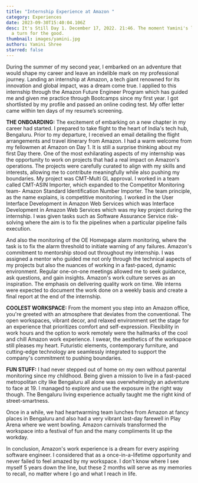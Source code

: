 ```yaml
---
title: "Internship Experience at Amazon "
category: Experiences
date: 2023-09-30T15:40:04.106Z
desc: It's Still Day 1. December 17, 2022. 21:46. The moment Yamini's life took
  a turn for the good.
thumbnail: images/yamini.jpg
authors: Yamini Shree
starred: false
---
```

During the summer of my second year, I embarked on an adventure that would shape my career and leave an indelible mark on my professional journey. Landing an internship at Amazon, a tech giant renowned for its innovation and global impact, was a dream come true. I applied to this internship through the Amazon Future Engineer Program which has guided me and given me practice through Bootcamps since my first year. I got shortlisted by my profile and passed an online coding test. My offer letter came within ten days of my resume’s screening. 

**THE ONBOARDING:** 
The excitement of embarking on a new chapter in my career had started. I prepared to take flight to the heart of India's tech hub, Bengaluru. Prior to my departure, I received an email detailing the flight arrangements and travel itinerary from Amazon. I had a warm welcome from my fellowmen at Amazon on Day 1. It is still a surprise thinking about my first Day there. One of the most exhilarating aspects of my internship was the opportunity to work on projects that had a real impact on Amazon's operations. The projects were carefully curated to align with my skills and interests, allowing me to contribute meaningfully while also pushing my boundaries. My project was CMT-Multi GL approval. I worked in a team called CMT-ASIN Importer, which expanded to the Competitor Monitoring team- Amazon Standard Identification Number Importer. The team principle, as the name explains, is competitive monitoring. I worked in the User Interface Development in Amazon Web Services which was Interface Development in Amazon Web Services which was my key project during the internship. I was given tasks such as Software Assurance Service risk-solving where the aim is to fix the pipelines when a particular pipeline fails execution.

And also the monitoring of the OE Homepage alarm monitoring, where the task is to fix the alarm threshold to initiate warning of any failures. Amazon's commitment to mentorship stood out throughout my internship. I was assigned a mentor who guided me not only through the technical aspects of my projects but also the nuances of working in a fast-paced, dynamic environment. Regular one-on-one meetings allowed me to seek guidance, ask questions, and gain insights. Amazon's work culture serves as an inspiration. The emphasis
on delivering quality work on time. We interns were expected to document the work done on a weekly basis and create a final report at the end of the internship.

**COOLEST WORKSPACE:**
From the moment you step into an Amazon office, you're greeted with an atmosphere that deviates from the conventional. The open workspaces, vibrant decor, and relaxed environment set the stage for an experience that prioritizes comfort and self-expression. Flexibility in work hours and the option to work remotely were the hallmarks of the cool and chill Amazon work experience. I swear, the aesthetics of the workspace still pleases my heart. Futuristic elements, contemporary furniture, and cutting-edge technology are seamlessly integrated to support the company's commitment to pushing boundaries.

**FUN STUFF:**
I had never stepped out of home on my own without parental monitoring since my childhood. Being given a mission to live in a fast-paced metropolitan city like Bengaluru all alone was overwhelmingly an adventure to face at 19. I managed to explore and use the exposure in the right way though. The Bengaluru living experience actually taught me the right kind of street-smartness. 

Once in a while, we had heartwarming team lunches from Amazon at fancy places in Bengaluru and also had a very vibrant last-day farewell in Play Arena where we went bowling. Amazon carnivals transformed the workspace into a festival of fun and the many compliments lit up the workday. 

In conclusion, Amazon's work experience is a dream for every aspiring software engineer. I considered that as a once-in-a-lifetime opportunity and never failed to feel amazed by my workspace. I don’t know where I see myself 5 years down the line, but these 2 months will serve as my memories to recall, no matter where I go and what I reach in life.